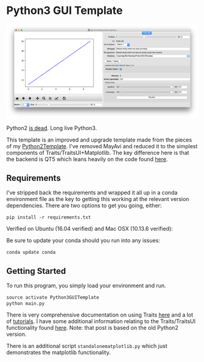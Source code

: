 Python3 GUI Template
=================

![View Upon Launch.](./PythonGUI_mac.png)

Python2 [is dead](https://pythonclock.org/). Long live Python3. 

This template is an improved and upgrade template made from the pieces of my [Python2Template](https://github.com/bgriffen/PythonGUITemplate). I've removed MayAvi and reduced it to the simplest components of Traits/TraitsUI+Matplotlib. The key difference here is that the backend is QT5 which leans heavily on the code found [here](https://gist.github.com/pierre-haessig/9838326).

## Requirements

I've stripped back the requirements and wrapped it all up in a conda environment file as the key to getting this working at the relevant version dependencies. There are two options to get you going, either:

```
pip install -r requirements.txt
```

Verified on Ubuntu (16.04 verified) and Mac OSX (10.13.6 verified):

Be sure to update your conda should you run into any issues:
```
conda update conda
```

## Getting Started

To run this program, you simply load your environment and run.

```
source activate Python3GUITemplate
python main.py
```

There is very comprehensive documentation on using Traits [here](http://code.enthought.com/projects/traits/documentation.php) and a lot of [tutorials](http://docs.enthought.com/traitsui/tutorials/index.html). I have some additional information relating to the Traits/TraitsUI functionality found [here](http://brendangriffen.com/creating-a-GUI-in-Python/). Note: that post is based on the old Python2 version.

There is an additional script `standalonematplotlib.py` which just demonstrates the matplotlib functionality. 
